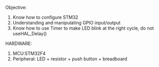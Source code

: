 Objective:
1. Know how to configure STM32
2. Understanding and manipulating GPIO input/output
3. Know how to use Timer to make LED blink at the right cycle, do not useHAL_Delay()



HARDWARE:
1. MCU:STM32F4
2. Peripheral: LED + resistor + push button + breadboard
